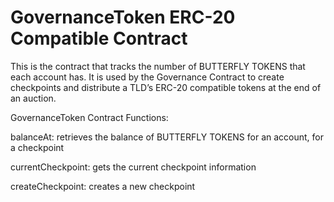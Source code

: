 # GovernanceToken ERC-20 Compatible Contract

This is the contract that tracks the number of BUTTERFLY TOKENS that each account has. It is used by the Governance Contract to create checkpoints and distribute a TLD’s ERC-20 compatible tokens at the end of an auction.

GovernanceToken Contract Functions: 

balanceAt: retrieves the balance of BUTTERFLY TOKENS for an account, for a checkpoint 

currentCheckpoint: gets the current checkpoint information 

createCheckpoint: creates a new checkpoint

